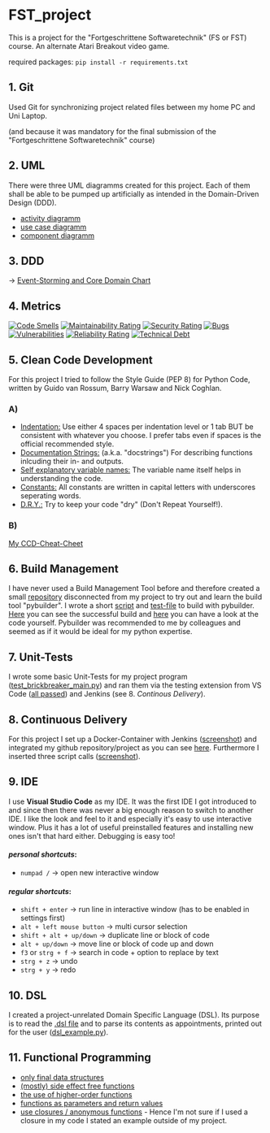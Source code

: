 # FST_project
This is a project for the "Fortgeschrittene Softwaretechnik" (FS or FST) course. An alternate Atari Breakout video game.

required packages:
`pip install -r requirements.txt`

## 1. Git
Used Git for synchronizing project related files between my home PC and Uni Laptop.

(and because it was mandatory for the final submission of the "Fortgeschrittene Softwaretechnik" course)

## 2. UML 
There were three UML diagramms created for this project. Each of them shall be able to be pumped up artificially as intended in the Domain-Driven Design (DDD).

- [activity diagramm](https://github.com/Lucky-0ne/FST_project/blob/main/images/uml/Activity_Diagramm.png)
- [use case diagramm](https://github.com/Lucky-0ne/FST_project/blob/main/images/uml/Use_Case_Diagramm.png)
- [component diagramm](https://github.com/Lucky-0ne/FST_project/blob/main/images/uml/Component_Diagramm.png)

## 3. DDD
&rarr; [Event-Storming and Core Domain Chart](https://github.com/Lucky-0ne/FST_project/blob/main/images/ddd/event_storming_ddd.jpg)

## 4. Metrics
[![Code Smells](https://sonarcloud.io/api/project_badges/measure?project=Lucky-0ne_FST_project&metric=code_smells)](https://sonarcloud.io/summary/new_code?id=Lucky-0ne_FST_project)
[![Maintainability Rating](https://sonarcloud.io/api/project_badges/measure?project=Lucky-0ne_FST_project&metric=sqale_rating)](https://sonarcloud.io/summary/new_code?id=Lucky-0ne_FST_project)
[![Security Rating](https://sonarcloud.io/api/project_badges/measure?project=Lucky-0ne_FST_project&metric=security_rating)](https://sonarcloud.io/summary/new_code?id=Lucky-0ne_FST_project)
[![Bugs](https://sonarcloud.io/api/project_badges/measure?project=Lucky-0ne_FST_project&metric=bugs)](https://sonarcloud.io/summary/new_code?id=Lucky-0ne_FST_project)
[![Vulnerabilities](https://sonarcloud.io/api/project_badges/measure?project=Lucky-0ne_FST_project&metric=vulnerabilities)](https://sonarcloud.io/summary/new_code?id=Lucky-0ne_FST_project)
[![Reliability Rating](https://sonarcloud.io/api/project_badges/measure?project=Lucky-0ne_FST_project&metric=reliability_rating)](https://sonarcloud.io/summary/new_code?id=Lucky-0ne_FST_project)
[![Technical Debt](https://sonarcloud.io/api/project_badges/measure?project=Lucky-0ne_FST_project&metric=sqale_index)](https://sonarcloud.io/summary/new_code?id=Lucky-0ne_FST_project)

## 5. Clean Code Development
For this project I tried to follow the Style Guide (PEP 8) for Python Code, written by Guido van Rossum, Barry Warsaw and Nick Coghlan.

### A)
  - [Indentation:](https://github.com/Lucky-0ne/FST_project/blob/main/python/main/brickbreaker_main.py#L9-L11) Use either 4 spaces per indentation level or 1 tab BUT be consistent with whatever you choose. I prefer tabs even if spaces is the official recommended style.
  - [Documentation Strings:](https://github.com/Lucky-0ne/FST_project/blob/main/python/main/imports/brickbreaker_methods.py#L7-#L15) (a.k.a. "docstrings") For describing functions inlcuding their in- and outputs.
  - [Self explanatory variable names:](https://github.com/Lucky-0ne/FST_project/blob/main/python/main/imports/brickbreaker_classes.py#L7-#L11) The variable name itself helps in understanding the code.
  - [Constants:](https://github.com/Lucky-0ne/FST_project/blob/main/python/main/imports/brickbreaker_init.py#L6-#L10) All constants are written in capital letters with underscores seperating words.
  - [D.R.Y.:](https://github.com/Lucky-0ne/FST_project/blob/main/python/main/imports/brickbreaker_classes.py#L30-#L31) Try to keep your code "dry" (Don't Repeat Yourself!).

### B)
 [My CCD-Cheat-Cheet](https://github.com/Lucky-0ne/FST_project/blob/main/CCD_Cheat_Cheat.pdf)

## 6. Build Management
I have never used a Build Management Tool before and therefore created a small [repository](https://github.com/Lucky-0ne/FST_project/tree/main/python/project_unrelated/pybuilder/helloworld) disconnected from my project to try out and learn the build tool "pybuilder". I wrote a short [script](https://github.com/Lucky-0ne/FST_project/blob/main/python/project_unrelated/pybuilder/helloworld/src/main/python/helloworld.py) and [test-file](https://github.com/Lucky-0ne/FST_project/blob/main/python/project_unrelated/pybuilder/helloworld/src/unittest/python/helloworld_tests.py) to build with pybuilder. [Here](https://github.com/Lucky-0ne/FST_project/blob/main/images/buildtool/terminal_build_successful.jpg) you can see the successful build and [here](https://github.com/Lucky-0ne/FST_project/tree/main/python/project_unrelated/pybuilder/helloworld/target) you can have a look at the code yourself. Pybuilder was recommended to me by colleagues and seemed as if it would be ideal for my python expertise.

## 7. Unit-Tests
I wrote some basic Unit-Tests for my project program ([test_brickbreaker_main.py](https://github.com/Lucky-0ne/FST_project/blob/main/python/main/test_brickbreaker_main.py)) and ran them via the testing extension from VS Code ([all passed](https://github.com/Lucky-0ne/FST_project/blob/main/images/unittests/unittests.png)) and Jenkins (see 8. *Continous Delivery*).

## 8. Continuous Delivery
For this project I set up a Docker-Container with Jenkins ([screenshot](https://github.com/Lucky-0ne/FST_project/blob/main/images/jenkins/Jenkins_DockerContainer.jpg)) and integrated my github repository/project as you can see [here](https://github.com/Lucky-0ne/FST_project/blob/main/images/jenkins/Jenkins_Status.jpg). Furthermore I inserted three script calls ([screenshot](https://github.com/Lucky-0ne/FST_project/blob/main/images/jenkins/Jenkins_ScriptCalls.jpg)).

## 9. IDE

I use **Visual Studio Code** as my IDE. It was the first IDE I got introduced to and since then there was never a big enough reason to switch to another IDE. I like the look and feel to it and especially it's easy to use interactive window. Plus it has a lot of useful preinstalled features and installing new ones isn't that hard either. Debugging is easy too!

#### *personal shortcuts*:

- ```numpad /``` &rarr; open new interactive window

#### *regular shortcuts*:

- ```shift + enter```               &rarr; run line in interactive window (has to be enabled in settings first)
- ```alt + left mouse button```     &rarr; multi cursor selection
- ```shift + alt + up/down```       &rarr; duplicate line or block of code
- ```alt + up/down```               &rarr; move line or block of code up and down
- ```f3``` or ```strg + f```        &rarr; search in code + option to replace by text
- ```strg + z```                    &rarr; undo
- ```strg + y```                    &rarr; redo

## 10. DSL
I created a project-unrelated Domain Specific Language (DSL). Its purpose is to read the [.dsl file](https://github.com/Lucky-0ne/FST_project/blob/main/python/project_unrelated/appointments.dsl) and to parse its contents as appointments, printed out for the user ([dsl_example.py](https://github.com/Lucky-0ne/FST_project/blob/main/python/project_unrelated/dsl_example.py)).

## 11. Functional Programming

- [only final data structures](https://github.com/Lucky-0ne/FST_project/blob/main/python/main/imports/brickbreaker_classes.py#L7)
- [(mostly) side effect free functions](https://github.com/Lucky-0ne/FST_project/blob/main/python/main/imports/brickbreaker_methods.py#L6-#L33)
- [the use of higher-order functions](https://github.com/Lucky-0ne/FST_project/blob/main/python/main/imports/brickbreaker_methods.py#L38)
- [functions as parameters and return values](https://github.com/Lucky-0ne/FST_project/blob/main/python/main/imports/brickbreaker_methods.py#L52)
- [use closures / anonymous functions](https://github.com/Lucky-0ne/FST_project/blob/main/python/project_unrelated/closure_example.py) - Hence I'm not sure if I used a closure in my code I stated an example outside of my project.
